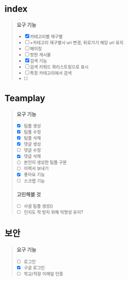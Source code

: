 # index
> ### 요구 기능
> - [x] 카테고리별 재구별
> - [ ]  +카테고리 재구별시 uri 변경, 뒤로가기 해당 uri 유지
> - [ ] 페이징
> - [ ] 핫한 게시물
> - [x] 검색 기능
> - [ ] 검색 키워드 쿼리스트링으로 표시
> - [ ] 특정 카테고리에서 검색
> - [ ] 

# Teamplay
> ### 요구 기능
> - [x] 팀플 생성
> - [x] 팀플 수정
> - [x] 팀플 삭제
> - [x] 댓글 생성
> - [ ] 댓글 수정
> - [x] 댓글 삭제
> - [ ] 본인이 생성한 팀플 구분
> - [ ] 이력서 보내기
> - [x] 좋아요 기능
> - [ ] 스크랩 기능
> ### 고민해볼 것
> - [ ] 사설 팀플 생성()
> - [ ] 인지도 작 방지 위해 익명성 유지?




# 보안
> ### 요구 기능
> - [ ] 로그인
> - [x] 구글 로그인
> - [ ] 학교/직장 이메일 인증
